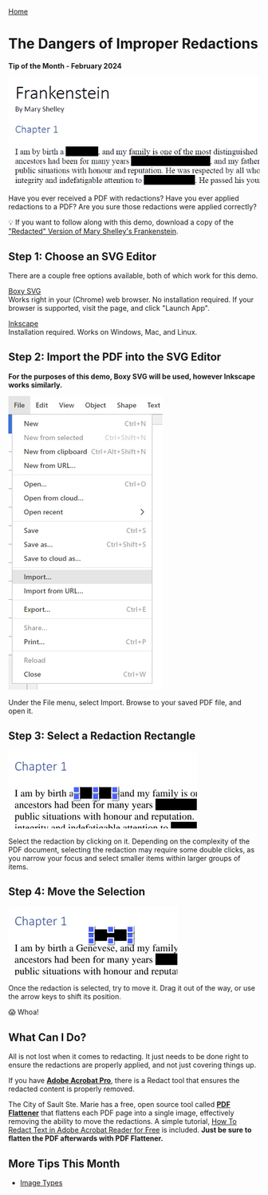 [Home](https://cityssm.github.io/tip-of-the-month/)

# The Dangers of Improper Redactions

**Tip of the Month - February 2024**

![Redacted Frankenstein](pdf.png)

Have you ever received a PDF with redactions? Have you ever applied redactions to a PDF?
Are you sure those redactions were applied correctly?

💡 If you want to follow along with this demo, download a copy of the
["Redacted" Version of Mary Shelley's Frankenstein](frankenstein.pdf).

## Step 1: Choose an SVG Editor

There are a couple free options available, both of which work for this demo.

[Boxy SVG](https://boxy-svg.com/)<br />
Works right in your (Chrome) web browser. No installation required.
If your browser is supported, visit the page, and click "Launch App".

[Inkscape](https://inkscape.org/)<br />
Installation required. Works on Windows, Mac, and Linux.

## Step 2: Import the PDF into the SVG Editor

**For the purposes of this demo, Boxy SVG will be used, however Inkscape works similarly.**

![Import into Boxy SVG](boxy-import.png)

Under the File menu, select Import. Browse to your saved PDF file, and open it.

## Step 3: Select a Redaction Rectangle

![Select a Redaction](boxy-select.png)

Select the redaction by clicking on it. Depending on the complexity of the PDF document,
selecting the redaction may require some double clicks,
as you narrow your focus and select smaller items within larger groups of items.

## Step 4: Move the Selection

![Move the Redaction](boxy-unredact.png)

Once the redaction is selected, try to move it. Drag it out of the way, or use the arrow keys to shift its position.

😱 Whoa!

## What Can I Do?

All is not lost when it comes to redacting. It just needs to be done right to ensure the redactions are properly applied,
and not just covering things up.

If you have [**Adobe Acrobat Pro**](https://www.adobe.com/ca/acrobat/acrobat-pro.html),
there is a Redact tool that ensures the redacted content is properly removed.

The City of Sault Ste. Marie has a free, open source tool called [**PDF Flattener**](https://github.com/cityssm/pdfFlattener)
that flattens each PDF page into a single image, effectively removing the ability to move the redactions.
A simple tutorial, [How To Redact Text in Adobe Acrobat Reader for Free](https://github.com/cityssm/pdfFlattener/blob/master/HOWTO.md)
is included. **Just be sure to flatten the PDF afterwards with PDF Flattener.**

## More Tips This Month

- [Image Types](image-types.md)
